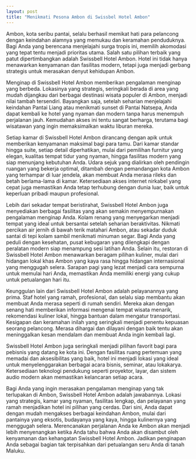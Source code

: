 ```yaml
---
layout: post
title: "Menikmati Pesona Ambon di Swissbel Hotel Ambon"
---
```


Ambon, kota seribu pantai, selalu berhasil memikat hati para pelancong dengan keindahan alamnya yang memukau dan keramahan penduduknya. Bagi Anda yang berencana menjelajahi surga tropis ini, memilih akomodasi yang tepat tentu menjadi prioritas utama. Salah satu pilihan terbaik yang patut dipertimbangkan adalah Swissbell Hotel Ambon. Hotel ini tidak hanya menawarkan kenyamanan dan fasilitas modern, tetapi juga menjadi gerbang strategis untuk merasakan denyut kehidupan Ambon.

Menginap di Swissbell Hotel Ambon memberikan pengalaman menginap yang berbeda. Lokasinya yang strategis, seringkali berada di area yang mudah dijangkau dari berbagai destinasi wisata populer di Ambon, menjadi nilai tambah tersendiri. Bayangkan saja, setelah seharian menjelajahi keindahan Pantai Liang atau menikmati sunset di Pantai Natsepa, Anda dapat kembali ke hotel yang nyaman dan modern tanpa harus menempuh perjalanan jauh. Kemudahan akses ini tentu sangat berharga, terutama bagi wisatawan yang ingin memaksimalkan waktu liburan mereka.

Setiap kamar di Swissbell Hotel Ambon dirancang dengan apik untuk memberikan kenyamanan maksimal bagi para tamu. Dari kamar standar hingga suite, setiap detail diperhatikan, mulai dari pemilihan furnitur yang elegan, kualitas tempat tidur yang nyaman, hingga fasilitas modern yang siap menunjang kebutuhan Anda. Udara sejuk yang dialirkan oleh pendingin ruangan yang bekerja optimal, ditambah dengan pemandangan kota Ambon yang terhampar di luar jendela, akan membuat Anda merasa rileks dan betah berlama-lama di kamar. Ketersediaan akses internet nirkabel yang cepat juga memastikan Anda tetap terhubung dengan dunia luar, baik untuk keperluan pribadi maupun profesional.

Lebih dari sekadar tempat beristirahat, Swissbell Hotel Ambon juga menyediakan berbagai fasilitas yang akan semakin menyempurnakan pengalaman menginap Anda. Kolam renang yang menyegarkan menjadi tempat yang ideal untuk bersantai setelah seharian beraktivitas. Nikmati percikan air jernih di bawah terik matahari Ambon, atau sekadar duduk santai di tepi kolam sambil menikmati minuman segar. Bagi Anda yang peduli dengan kesehatan, pusat kebugaran yang dilengkapi dengan peralatan modern siap menampung sesi latihan Anda. Selain itu, restoran di Swissbell Hotel Ambon menawarkan beragam pilihan kuliner, mulai dari hidangan lokal khas Ambon yang kaya rasa hingga hidangan internasional yang menggugah selera. Sarapan pagi yang lezat menjadi cara sempurna untuk memulai hari Anda, memastikan Anda memiliki energi yang cukup untuk petualangan hari itu.

Keunggulan lain dari Swissbell Hotel Ambon adalah pelayanannya yang prima. Staf hotel yang ramah, profesional, dan selalu siap membantu akan membuat Anda merasa seperti di rumah sendiri. Mereka akan dengan senang hati memberikan informasi mengenai tempat wisata menarik, rekomendasi kuliner lokal, hingga bantuan dalam mengatur transportasi. Kesigapan dan keramahan inilah yang seringkali menjadi penentu kepuasan seorang pelancong. Merasa dihargai dan dilayani dengan baik tentu akan meninggalkan kesan mendalam dan membuat Anda ingin kembali lagi.

Swissbell Hotel Ambon juga seringkali menjadi pilihan favorit bagi para pebisnis yang datang ke kota ini. Dengan fasilitas ruang pertemuan yang memadai dan aksesibilitas yang baik, hotel ini menjadi lokasi yang ideal untuk menyelenggarakan berbagai acara bisnis, seminar, atau lokakarya. Ketersediaan teknologi pendukung seperti proyektor, layar, dan sistem audio modern akan memastikan kelancaran setiap acara.

Bagi Anda yang ingin merasakan pengalaman menginap yang tak terlupakan di Ambon, Swissbell Hotel Ambon adalah jawabannya. Lokasi yang strategis, kamar yang nyaman, fasilitas lengkap, dan pelayanan yang ramah menjadikan hotel ini pilihan yang cerdas. Dari sini, Anda dapat dengan mudah mengakses berbagai keindahan Ambon, mulai dari pantainya yang eksotis, budayanya yang kaya, hingga kulinernya yang menggugah selera. Merencanakan perjalanan Anda ke Ambon akan menjadi lebih menyenangkan ketika Anda tahu bahwa Anda akan disambut oleh kenyamanan dan kehangatan Swissbell Hotel Ambon. Jadikan penginapan Anda sebagai bagian tak terpisahkan dari petualangan seru Anda di tanah Maluku.
